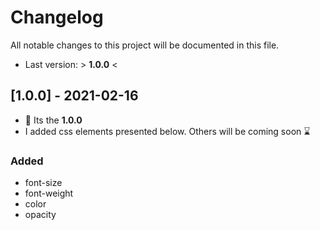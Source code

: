 # Changelog
All notable changes to this project will be documented in this file.

- Last version: > **1.0.0** <

## [1.0.0] - 2021-02-16

- 👋 Its the **1.0.0**
- I added css elements presented below. Others will be coming soon ⌛

### Added
- font-size
- font-weight
- color
- opacity
